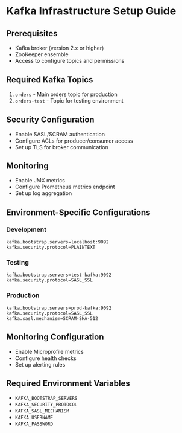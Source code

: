 # Kafka Infrastructure Setup Guide

## Prerequisites
- Kafka broker (version 2.x or higher)
- ZooKeeper ensemble
- Access to configure topics and permissions

## Required Kafka Topics
1. `orders` - Main orders topic for production
2. `orders-test` - Topic for testing environment

## Security Configuration
- Enable SASL/SCRAM authentication
- Configure ACLs for producer/consumer access
- Set up TLS for broker communication

## Monitoring
- Enable JMX metrics
- Configure Prometheus metrics endpoint
- Set up log aggregation

## Environment-Specific Configurations

### Development
```properties
kafka.bootstrap.servers=localhost:9092
kafka.security.protocol=PLAINTEXT
```

### Testing
```properties
kafka.bootstrap.servers=test-kafka:9092
kafka.security.protocol=SASL_SSL
```

### Production
```properties
kafka.bootstrap.servers=prod-kafka:9092
kafka.security.protocol=SASL_SSL
kafka.sasl.mechanism=SCRAM-SHA-512
```

## Monitoring Configuration
- Enable Microprofile metrics
- Configure health checks
- Set up alerting rules

## Required Environment Variables
- `KAFKA_BOOTSTRAP_SERVERS`
- `KAFKA_SECURITY_PROTOCOL`
- `KAFKA_SASL_MECHANISM`
- `KAFKA_USERNAME`
- `KAFKA_PASSWORD`